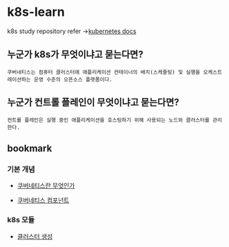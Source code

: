 # k8s-learn

k8s study repository refer ->[kubernetes docs](https://kubernetes.io/ko/docs/concepts/overview/what-is-kubernetes/)

## 누군가 k8s가 무엇이냐고 묻는다면?

```
쿠버네티스는 컴퓨터 클러스터에 애플리케이션 컨테이너의 배치(스케줄링) 및 실행을 오케스트레이션하는 운영 수준의 오픈소스 플랫폼이다.
```

## 누군가 컨트롤 플레인이 무엇이냐고 묻는다면?

```
컨트롤 플레인은 실행 중인 애플리케이션을 호스팅하기 위해 사용되는 노드와 클러스터를 관리한다.
```

## bookmark

### 기본 개념

- [쿠버네티스란 무엇인가](https://github.com/le2sky/kubelearn/blob/documentation/concept/%EC%BF%A0%EB%B2%84%EB%84%A4%ED%8B%B0%EC%8A%A4%EB%9E%80%20%EB%AC%B4%EC%97%87%EC%9D%B8%EA%B0%80/%EC%BF%A0%EB%B2%84%EB%84%A4%ED%8B%B0%EC%8A%A4%EB%9E%80.md)

- [쿠버네티스 컴포넌트](https://github.com/le2sky/kubelearn/blob/documentation/concept/%EC%BF%A0%EB%B2%84%EB%84%A4%ED%8B%B0%EC%8A%A4%20%EC%BB%B4%ED%8F%AC%EB%84%8C%ED%8A%B8/%EC%BF%A0%EB%B2%84%EB%84%A4%ED%8B%B0%EC%8A%A4%20%EC%BB%B4%ED%8F%AC%EB%84%8C%ED%8A%B8.md)

### k8s 모듈

- [클러스터 생성]()
